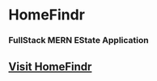 # HomeFindr
### FullStack MERN EState Application

## [Visit HomeFindr](https://homefindr-backend.onrender.com/)